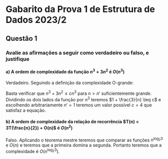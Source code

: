 # Gabarito da Prova 1 de Estrutura de Dados 2023/2

## Questão 1

### Avalie as afirmações a seguir como verdadeiro ou falso, e justifique

#### a) A ordem de complexidade da função $n^3 + 3n^2$ é $O(n^3)$

Verdadeiro. Seguindo a definição da complexidade O-grande:

Basta verificar que $n^3 + 3n^2 \leq cn^3$ para $n > n'$ suficientemente grande. Dividindo os dois lados da função por $n^3$ teremos $1 + \frac{3}{n} \leq c$ e 
escolhendo arbitrariamente $n' = 1$ teremos um valor possível $c=4$ que satisfaz a equação.

#### b) A ordem de complexidade da relação de recorrência $T(n) = 3T(\frac{n}{2}) + O(n)$ é $O(n^2)$

Falso. Aplicando o teorema mestre teremos que comparar as funções $n^{\log_{2}{3}}$ e $O(n)$ e teremos que a primeira domina a segunda. Portanto teremos que a complexidade
é $O(n^{\log_{2}{3}})$.




####
